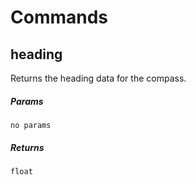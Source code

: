 # Commands

## heading 

Returns the heading data for the compass.

##### Params

`no params`

##### Returns

`float`